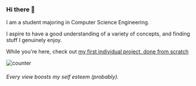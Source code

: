 ### Hi there 👋

<!--
**keshavshivkumar/keshavshivkumar** is a ✨ _special_ ✨ repository because its `README.md` (this file) appears on your GitHub profile.
-->
I am a student majoring in Computer Science Engineering.

I aspire to have a good understanding of a variety of concepts, and finding stuff I genuinely enjoy.

While you're here, check out [my first individual project, done from scratch](https://github.com/keshavshivkumar/spotifygenreclassifier)

![counter](https://en5ibiur3632p8e.m.pipedream.net)

###### Every view boosts my self esteem (probably). 
